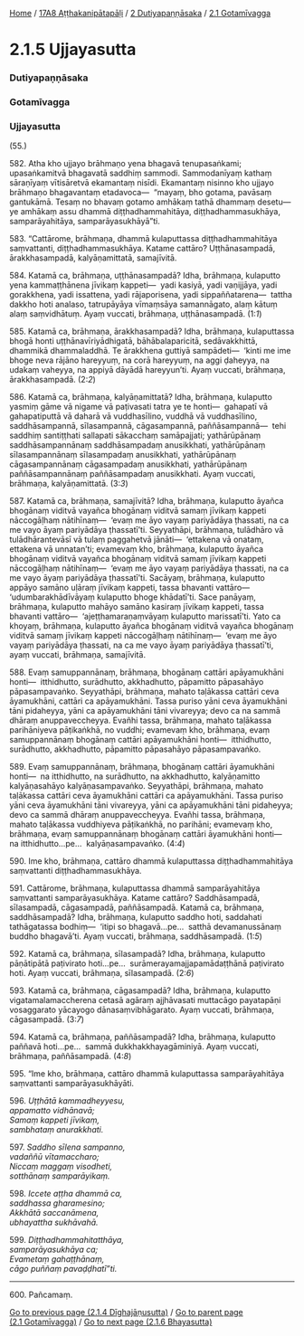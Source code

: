 
[Home](/) / [17A8 Aṭṭhakanipātapāḷi](../../../17A8.md) / [2 Dutiyapaṇṇāsaka](../../2.md) / [2.1 Gotamīvagga](../2.1.md)

# 2.1.5 Ujjayasutta

### Dutiyapaṇṇāsaka

### Gotamīvagga

### Ujjayasutta

(55.)

582\. Atha kho ujjayo brāhmaṇo yena bhagavā tenupasaṅkami; upasaṅkamitvā bhagavatā saddhiṃ sammodi. Sammodanīyaṃ kathaṃ sāraṇīyaṃ vītisāretvā ekamantaṃ nisīdi. Ekamantaṃ nisinno kho ujjayo brāhmaṇo bhagavantaṃ etadavoca—  “mayaṃ, bho gotama, pavāsaṃ gantukāmā. Tesaṃ no bhavaṃ gotamo amhākaṃ tathā dhammaṃ desetu—  ye amhākaṃ assu dhammā diṭṭhadhammahitāya, diṭṭhadhammasukhāya, samparāyahitāya, samparāyasukhāyā”ti.

583\. “Cattārome, brāhmaṇa, dhammā kulaputtassa diṭṭhadhammahitāya saṃvattanti, diṭṭhadhammasukhāya. Katame cattāro? Uṭṭhānasampadā, ārakkhasampadā, kalyāṇamittatā, samajīvitā.

584\. Katamā ca, brāhmaṇa, uṭṭhānasampadā? Idha, brāhmaṇa, kulaputto yena kammaṭṭhānena jīvikaṃ kappeti—  yadi kasiyā, yadi vaṇijjāya, yadi gorakkhena, yadi issattena, yadi rājaporisena, yadi sippaññatarena—  tattha dakkho hoti analaso, tatrupāyāya vīmaṃsāya samannāgato, alaṃ kātuṃ alaṃ saṃvidhātuṃ. Ayaṃ vuccati, brāhmaṇa, uṭṭhānasampadā. (1:*1*)

585\. Katamā ca, brāhmaṇa, ārakkhasampadā? Idha, brāhmaṇa, kulaputtassa bhogā honti uṭṭhānavīriyādhigatā, bāhābalaparicitā, sedāvakkhittā, dhammikā dhammaladdhā. Te ārakkhena guttiyā sampādeti—  ‘kinti me ime bhoge neva rājāno hareyyuṃ, na corā hareyyuṃ, na aggi ḍaheyya, na udakaṃ vaheyya, na appiyā dāyādā hareyyun’ti. Ayaṃ vuccati, brāhmaṇa, ārakkhasampadā. (2:*2*)

586\. Katamā ca, brāhmaṇa, kalyāṇamittatā? Idha, brāhmaṇa, kulaputto yasmiṃ gāme vā nigame vā paṭivasati tatra ye te honti—  gahapatī vā gahapatiputtā vā daharā vā vuddhasīlino, vuddhā vā vuddhasīlino, saddhāsampannā, sīlasampannā, cāgasampannā, paññāsampannā—  tehi saddhiṃ santiṭṭhati sallapati sākacchaṃ samāpajjati; yathārūpānaṃ saddhāsampannānaṃ saddhāsampadaṃ anusikkhati, yathārūpānaṃ sīlasampannānaṃ sīlasampadaṃ anusikkhati, yathārūpānaṃ cāgasampannānaṃ cāgasampadaṃ anusikkhati, yathārūpānaṃ paññāsampannānaṃ paññāsampadaṃ anusikkhati. Ayaṃ vuccati, brāhmaṇa, kalyāṇamittatā. (3:*3*)

587\. Katamā ca, brāhmaṇa, samajīvitā? Idha, brāhmaṇa, kulaputto āyañca bhogānaṃ viditvā vayañca bhogānaṃ viditvā samaṃ jīvikaṃ kappeti nāccogāḷhaṃ nātihīnaṃ—  ‘evaṃ me āyo vayaṃ pariyādāya ṭhassati, na ca me vayo āyaṃ pariyādāya ṭhassatī’ti. Seyyathāpi, brāhmaṇa, tulādhāro vā tulādhārantevāsī vā tulaṃ paggahetvā jānāti—  ‘ettakena vā onataṃ, ettakena vā unnatan’ti; evamevaṃ kho, brāhmaṇa, kulaputto āyañca bhogānaṃ viditvā vayañca bhogānaṃ viditvā samaṃ jīvikaṃ kappeti nāccogāḷhaṃ nātihīnaṃ—  ‘evaṃ me āyo vayaṃ pariyādāya ṭhassati, na ca me vayo āyaṃ pariyādāya ṭhassatī’ti. Sacāyaṃ, brāhmaṇa, kulaputto appāyo samāno uḷāraṃ jīvikaṃ kappeti, tassa bhavanti vattāro—  ‘udumbarakhādīvāyaṃ kulaputto bhoge khādatī’ti. Sace panāyaṃ, brāhmaṇa, kulaputto mahāyo samāno kasiraṃ jīvikaṃ kappeti, tassa bhavanti vattāro—  ‘ajeṭṭhamaraṇaṃvāyaṃ kulaputto marissatī’ti. Yato ca khoyaṃ, brāhmaṇa, kulaputto āyañca bhogānaṃ viditvā vayañca bhogānaṃ viditvā samaṃ jīvikaṃ kappeti nāccogāḷhaṃ nātihīnaṃ—  ‘evaṃ me āyo vayaṃ pariyādāya ṭhassati, na ca me vayo āyaṃ pariyādāya ṭhassatī’ti, ayaṃ vuccati, brāhmaṇa, samajīvitā.

588\. Evaṃ samuppannānaṃ, brāhmaṇa, bhogānaṃ cattāri apāyamukhāni honti—  itthidhutto, surādhutto, akkhadhutto, pāpamitto pāpasahāyo pāpasampavaṅko. Seyyathāpi, brāhmaṇa, mahato taḷākassa cattāri ceva āyamukhāni, cattāri ca apāyamukhāni. Tassa puriso yāni ceva āyamukhāni tāni pidaheyya, yāni ca apāyamukhāni tāni vivareyya; devo ca na sammā dhāraṃ anuppaveccheyya. Evañhi tassa, brāhmaṇa, mahato taḷākassa parihāniyeva pāṭikaṅkhā, no vuddhi; evamevaṃ kho, brāhmaṇa, evaṃ samuppannānaṃ bhogānaṃ cattāri apāyamukhāni honti—  itthidhutto, surādhutto, akkhadhutto, pāpamitto pāpasahāyo pāpasampavaṅko.

589\. Evaṃ samuppannānaṃ, brāhmaṇa, bhogānaṃ cattāri āyamukhāni honti—  na itthidhutto, na surādhutto, na akkhadhutto, kalyāṇamitto kalyāṇasahāyo kalyāṇasampavaṅko. Seyyathāpi, brāhmaṇa, mahato taḷākassa cattāri ceva āyamukhāni cattāri ca apāyamukhāni. Tassa puriso yāni ceva āyamukhāni tāni vivareyya, yāni ca apāyamukhāni tāni pidaheyya; devo ca sammā dhāraṃ anuppaveccheyya. Evañhi tassa, brāhmaṇa, mahato taḷākassa vuddhiyeva pāṭikaṅkhā, no parihāni; evamevaṃ kho, brāhmaṇa, evaṃ samuppannānaṃ bhogānaṃ cattāri āyamukhāni honti—  na itthidhutto…pe…  kalyāṇasampavaṅko. (4:*4*)

590\. Ime kho, brāhmaṇa, cattāro dhammā kulaputtassa diṭṭhadhammahitāya saṃvattanti diṭṭhadhammasukhāya.

591\. Cattārome, brāhmaṇa, kulaputtassa dhammā samparāyahitāya saṃvattanti samparāyasukhāya. Katame cattāro? Saddhāsampadā, sīlasampadā, cāgasampadā, paññāsampadā. Katamā ca, brāhmaṇa, saddhāsampadā? Idha, brāhmaṇa, kulaputto saddho hoti, saddahati tathāgatassa bodhiṃ—  ‘itipi so bhagavā…pe…  satthā devamanussānaṃ buddho bhagavā’ti. Ayaṃ vuccati, brāhmaṇa, saddhāsampadā. (1:*5*)

592\. Katamā ca, brāhmaṇa, sīlasampadā? Idha, brāhmaṇa, kulaputto pāṇātipātā paṭivirato hoti…pe…  surāmerayamajjapamādaṭṭhānā paṭivirato hoti. Ayaṃ vuccati, brāhmaṇa, sīlasampadā. (2:*6*)

593\. Katamā ca, brāhmaṇa, cāgasampadā? Idha, brāhmaṇa, kulaputto vigatamalamaccherena cetasā agāraṃ ajjhāvasati muttacāgo payatapāṇi vosaggarato yācayogo dānasaṃvibhāgarato. Ayaṃ vuccati, brāhmaṇa, cāgasampadā. (3:*7*)

594\. Katamā ca, brāhmaṇa, paññāsampadā? Idha, brāhmaṇa, kulaputto paññavā hoti…pe…  sammā dukkhakkhayagāminiyā. Ayaṃ vuccati, brāhmaṇa, paññāsampadā. (4:*8*)

595\. “Ime kho, brāhmaṇa, cattāro dhammā kulaputtassa samparāyahitāya saṃvattanti samparāyasukhāyāti.

596\. _Uṭṭhātā kammadheyyesu,_  
_appamatto vidhānavā;_  
_Samaṃ kappeti jīvikaṃ,_  
_sambhataṃ anurakkhati._  


597\. _Saddho sīlena sampanno,_  
_vadaññū vītamaccharo;_  
_Niccaṃ maggaṃ visodheti,_  
_sotthānaṃ samparāyikaṃ._  


598\. _Iccete aṭṭha dhammā ca,_  
_saddhassa gharamesino;_  
_Akkhātā saccanāmena,_  
_ubhayattha sukhāvahā._  


599\. _Diṭṭhadhammahitatthāya,_  
_samparāyasukhāya ca;_  
_Evametaṃ gahaṭṭhānaṃ,_  
_cāgo puññaṃ pavaḍḍhatī”ti._  


---

600\. Pañcamaṃ.



[Go to previous page (2.1.4 Dīghajāṇusutta)](2.1.4.md) / [Go to parent page (2.1 Gotamīvagga)](../2.1.md) / [Go to next page (2.1.6 Bhayasutta)](2.1.6.md)


